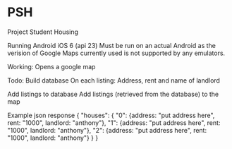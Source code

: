# PSH
Project Student Housing

Running Android iOS 6 (api 23)
Must be run on an actual Android as the verision of Google Maps currently used is not supported by any emulators.

Working:
Opens a google map

Todo:
Build database
    On each listing: Address, rent and name of landlord

Add listings to database
Add listings (retrieved from the database) to the map


Example json response
{
    "houses": {
        "0": {address: "put address here", rent: "1000", landlord: "anthony"},
        "1": {address: "put address here", rent: "1000", landlord: "anthony"},
        "2": {address: "put address here", rent: "1000", landlord: "anthony"}
    }
}
